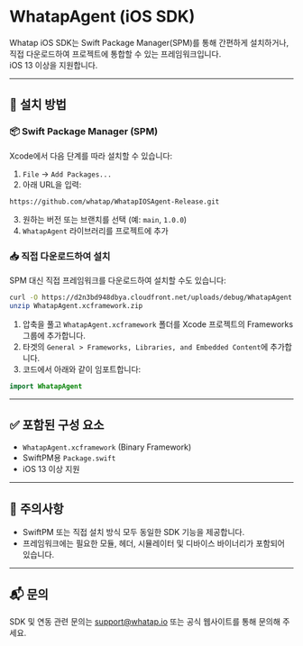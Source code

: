# WhatapAgent (iOS SDK)

Whatap iOS SDK는 Swift Package Manager(SPM)를 통해 간편하게 설치하거나, 직접 다운로드하여 프로젝트에 통합할 수 있는 프레임워크입니다.  
iOS 13 이상을 지원합니다.

---

## 🔧 설치 방법

### 📦 Swift Package Manager (SPM)

Xcode에서 다음 단계를 따라 설치할 수 있습니다:

1. `File` → `Add Packages...`
2. 아래 URL을 입력:

```
https://github.com/whatap/WhatapIOSAgent-Release.git
```

3. 원하는 버전 또는 브랜치를 선택 (예: `main`, `1.0.0`)
4. `WhatapAgent` 라이브러리를 프로젝트에 추가

### 📥 직접 다운로드하여 설치

SPM 대신 직접 프레임워크를 다운로드하여 설치할 수도 있습니다:

```bash
curl -O https://d2n3bd948dbya.cloudfront.net/uploads/debug/WhatapAgent.xcframework.zip
unzip WhatapAgent.xcframework.zip
```

1. 압축을 풀고 `WhatapAgent.xcframework` 폴더를 Xcode 프로젝트의 Frameworks 그룹에 추가합니다.
2. 타겟의 `General > Frameworks, Libraries, and Embedded Content`에 추가합니다.
3. 코드에서 아래와 같이 임포트합니다:

```swift
import WhatapAgent
```

---

## ✅ 포함된 구성 요소

- `WhatapAgent.xcframework` (Binary Framework)
- SwiftPM용 `Package.swift`
- iOS 13 이상 지원

---

## 📌 주의사항

- SwiftPM 또는 직접 설치 방식 모두 동일한 SDK 기능을 제공합니다.
- 프레임워크에는 필요한 모듈, 헤더, 시뮬레이터 및 디바이스 바이너리가 포함되어 있습니다.

---

## 📬 문의

SDK 및 연동 관련 문의는 [support@whatap.io](mailto:support@whatap.io) 또는 공식 웹사이트를 통해 문의해 주세요.
